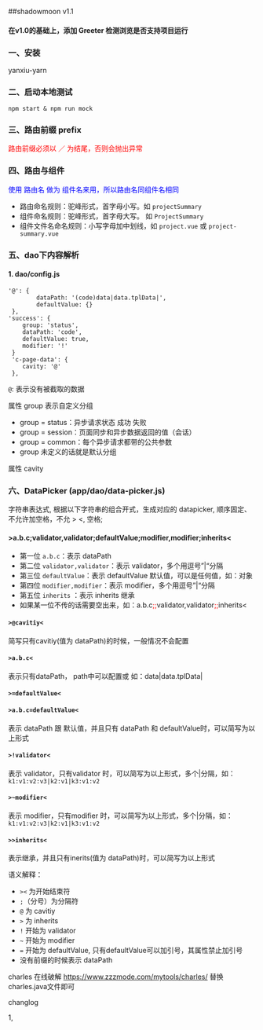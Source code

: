 ##shadowmoon v1.1

#### 在v1.0的基础上，添加 Greeter 检测浏览是否支持项目运行

### 一、安装

yanxiu-yarn

### 二、启动本地测试
```
npm start & npm run mock

```
### 三、路由前缀 prefix
<font color="red">路由前缀必须以 ／ 为结尾，否则会抛出异常</font>

### 四、路由与组件
<font color="blue">使用 路由名 做为 组件名来用，所以路由名同组件名相同</font><br/>

+ 路由命名规则：驼峰形式，首字母小写。如 `projectSummary`
+ 组件命名规则：驼峰形式，首字母大写。 如 `ProjectSummary`
+ 组件文件名命名规则：小写字母加中划线，如 `project.vue` 或 `project-summary.vue`


### 五、dao下内容解析
#### 1. dao/config.js
```
'@': {
        dataPath: '(code)data|data.tplData|',
        defaultValue: {}
 },
'success': {
    group: 'status',
    dataPath: 'code',
    defaultValue: true,
    modifier: '!'
 }
 'c-page-data': {
    cavity: '@'
 },
```
`@`: 表示没有被截取的数据

属性 group 表示自定义分组

 * group = status：异步请求状态  成功  失败
 * group = session：页面同步和异步数据返回的值（会话）
 * group = common：每个异步请求都带的公共参数
 * group 未定义的话就是默认分组

属性 cavity<br/>
 
### 六、DataPicker (app/dao/data-picker.js)

字符串表达式, 根据以下字符串的组合开式，生成对应的 datapicker,
顺序固定、不允许加空格，不允 > <, 空格;

#### >a.b.c;validator,validator;defaultValue;modifier,modifier;inherits<
+ 第一位 `a.b.c`：表示 dataPath<br/>
+ 第二位 `validator,validator`：表示 validator，多个用逗号”|“分隔
+ 第三位 `defaultValue`：表示 defaultValue 默认值，可以是任何值，如：对象
+ 第四位 `modifier,modifier`：表示 modifier，多个用逗号”|“分隔
+ 第五位 `inherits` ：表示 inherits 继承
+ 如果某一位不传的话需要空出来，如：a.b.c<font color="red">;;</font>validator,validator<font color="red">;;</font>inherits<

#### `>@cavitiy<`
简写只有cavitiy(值为 dataPath)的时候，一般情况不会配置
#### `>a.b.c<`
表示只有dataPath， path中可以配置或 如：data|data.tplData|
#### `>=defaultValue<`
#### `>a.b.c=defaultValue<`
表示 dataPath 跟 默认值，并且只有 dataPath 和 defaultValue时，可以简写为以上形式
#### `>!validator<`
表示 validator，只有validator 时，可以简写为以上形式，多个|分隔，如：`k1:v1:v2:v3|k2:v1|k3:v1:v2`
#### `>~modifier<`
表示 modifier，只有modifier 时，可以简写为以上形式，多个|分隔，如：`k1:v1:v2:v3|k2:v1|k3:v1:v2`
#### `>>inherits<`
表示继承，并且只有inerits(值为 dataPath)时，可以简写为以上形式


语义解释：

+ `><` 为开始结束符
+ `;`（分号）为分隔符
+ `@` 为 cavitiy
+ `>` 为 inherits
+ `!` 开始为 validator
+ `~` 开始为 modifier
+ `=` 开始为 defaultValue, 只有defaultValue可以加引号，其属性禁止加引号
+ 没有前缀的时候表示 dataPath


charles 在线破解
https://www.zzzmode.com/mytools/charles/
替换charles.java文件即可

changlog

1,

